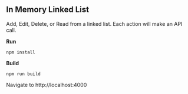 ## In Memory Linked List

Add, Edit, Delete, or Read from a linked list. Each action will make an API call.

**Run**

```
npm install

```

**Build**

```
npm run build

```

Navigate to http://localhost:4000
